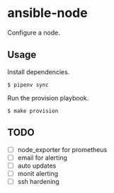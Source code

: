 # ansible-node

Configure a node.


## Usage

Install dependencies.

    $ pipenv sync

Run the provision playbook.

    $ make provision


## TODO

- [ ] node_exporter for prometheus
- [ ] email for alerting
- [ ] auto updates
- [ ] monit alerting
- [ ] ssh hardening

